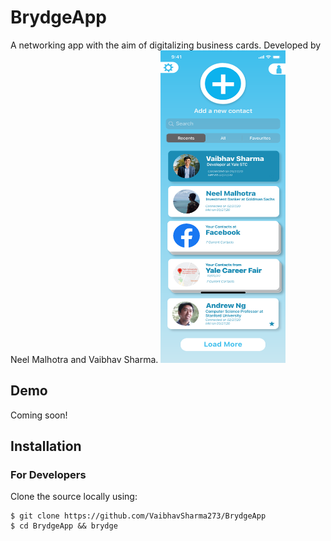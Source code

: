 # BrydgeApp
 
A networking app with the aim of digitalizing business cards. Developed by Neel Malhotra and Vaibhav Sharma.
<img src="https://github.com/VaibhavSharma273/BrydgeApp/blob/master/Sample/Manage%20Contacts.png" width="200" height="500" />
## Demo
Coming soon!

## Installation
### For Developers
Clone the source locally using:
```
$ git clone https://github.com/VaibhavSharma273/BrydgeApp
$ cd BrydgeApp && brydge
```

